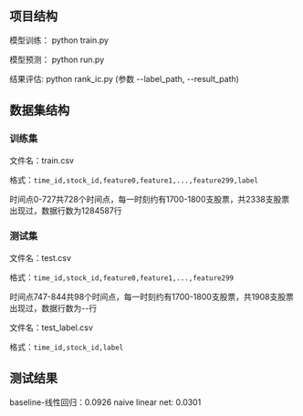 ## 项目结构
模型训练：
python train.py

模型预测：
python run.py

结果评估:
python rank_ic.py 
(参数 --label_path, --result_path)

## 数据集结构
### 训练集
文件名：train.csv

格式：`time_id,stock_id,feature0,feature1,...,feature299,label`

时间点0-727共728个时间点，每一时刻约有1700-1800支股票，共2338支股票出现过，数据行数为1284587行


### 测试集
文件名：test.csv

格式：`time_id,stock_id,feature0,feature1,...,feature299`

时间点747-844共98个时间点，每一时刻约有1700-1800支股票，共1908支股票出现过，数据行数为--行


文件名：test_label.csv

格式：`time_id,stock_id,label`

## 测试结果
baseline-线性回归：0.0926
naive linear net: 0.0301



